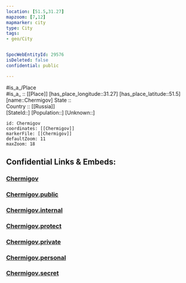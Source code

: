 ```yaml
---
location: [51.5,31.27] 
mapzoom: [7,12] 
mapmarker: city 
type: City
tags:
- geo/City


SpocWebEntityId: 29576
isDeleted: false
confidential: public

---
```

#is_a_/Place  
#is_a_ :: [[Place]] 
[has_place_longitude::31.27] 
[has_place_latitude::51.5] 
[name::Chermigov] 
State ::  
Country :: [[Russia]]  
[StateId::] 
[Population::] 
[Unknown::] 


```leaflet
id: Chermigov
coordinates: [[Chermigov]] 
markerFile: [[Chermigov]] 
defaultZoom: 11 
maxZoom: 18
```


## Confidential Links & Embeds: 

### [Chermigov](/_Standards/Earth/Continent/Europe/Europe~East/Ukraine/Regions~Ukraine/Chernihiv/City/Chermigov.md) 

### [Chermigov.public](/_public/Earth/Continent/Europe/Europe~East/Ukraine/Regions~Ukraine/Chernihiv/City/Chermigov.public.md) 

### [Chermigov.internal](/_internal/Earth/Continent/Europe/Europe~East/Ukraine/Regions~Ukraine/Chernihiv/City/Chermigov.internal.md) 

### [Chermigov.protect](/_protect/Earth/Continent/Europe/Europe~East/Ukraine/Regions~Ukraine/Chernihiv/City/Chermigov.protect.md) 

### [Chermigov.private](/_private/Earth/Continent/Europe/Europe~East/Ukraine/Regions~Ukraine/Chernihiv/City/Chermigov.private.md) 

### [Chermigov.personal](/_personal/Earth/Continent/Europe/Europe~East/Ukraine/Regions~Ukraine/Chernihiv/City/Chermigov.personal.md) 

### [Chermigov.secret](/_secret/Earth/Continent/Europe/Europe~East/Ukraine/Regions~Ukraine/Chernihiv/City/Chermigov.secret.md)


